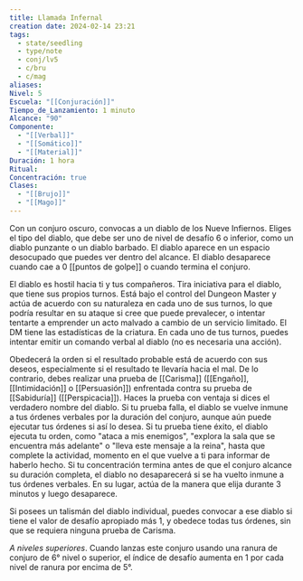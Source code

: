 ```yaml
---
title: Llamada Infernal
creation date: 2024-02-14 23:21
tags:
  - state/seedling
  - type/note
  - conj/lv5
  - c/bru
  - c/mag
aliases: 
Nivel: 5
Escuela: "[[Conjuración]]"
Tiempo_de_Lanzamiento: 1 minuto
Alcance: "90"
Componente:
  - "[[Verbal]]"
  - "[[Somático]]"
  - "[[Material]]"
Duración: 1 hora
Ritual: 
Concentración: true
Clases:
  - "[[Brujo]]"
  - "[[Mago]]"
---
```

Con un conjuro oscuro, convocas a un diablo de los Nueve Infiernos. Eliges el tipo del diablo, que debe ser uno de nivel de desafío 6 o inferior, como un diablo punzante o un diablo barbado. El diablo aparece en un espacio desocupado que puedes ver dentro del alcance. El diablo desaparece cuando cae a 0 [[puntos de golpe]] o cuando termina el conjuro.

El diablo es hostil hacia ti y tus compañeros. Tira iniciativa para el diablo, que tiene sus propios turnos. Está bajo el control del Dungeon Master y actúa de acuerdo con su naturaleza en cada uno de sus turnos, lo que podría resultar en su ataque si cree que puede prevalecer, o intentar tentarte a emprender un acto malvado a cambio de un servicio limitado. El DM tiene las estadísticas de la criatura. En cada uno de tus turnos, puedes intentar emitir un comando verbal al diablo (no es necesaria una acción).

Obedecerá la orden si el resultado probable está de acuerdo con sus deseos, especialmente si el resultado te llevaría hacia el mal. De lo contrario, debes realizar una prueba de [[Carisma]] ([[Engaño]], [[Intimidación]] o [[Persuasión]]) enfrentada contra su prueba de [[Sabiduría]] ([[Perspicacia]]). Haces la prueba con ventaja si dices el verdadero nombre del diablo. Si tu prueba falla, el diablo se vuelve inmune a tus órdenes verbales por la duración del conjuro, aunque aún puede ejecutar tus órdenes si así lo desea. Si tu prueba tiene éxito, el diablo ejecuta tu orden, como "ataca a mis enemigos", "explora la sala que se encuentra más adelante" o "lleva este mensaje a la reina", hasta que complete la actividad, momento en el que vuelve a ti para informar de haberlo hecho.
Si tu concentración termina antes de que el conjuro alcance su duración completa, el diablo no desaparecerá si se ha vuelto inmune a tus órdenes verbales. En su lugar, actúa de la manera que elija durante 3 minutos y luego desaparece.

Si posees un talismán del diablo individual, puedes convocar a ese diablo si tiene el valor de desafío apropiado más 1, y obedece todas tus órdenes, sin que se requiera ninguna prueba de Carisma.

*A niveles superiores*. Cuando lanzas este conjuro usando una ranura de conjuro de 6° nivel o superior, el índice de desafío aumenta en 1 por cada nivel de ranura por encima de 5°.
